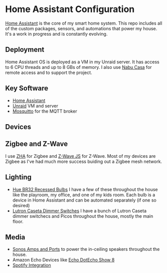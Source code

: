 # Home Assistant Configuration

[Home Assistant](https://home-assistant.io/) is the core of my smart home system. This repo includes all of the custom packages, sensors, and automations that power my house. It's a work in progress and is constantly evolving. 

## Deployment

Home Assistant OS is deployed as a VM in my Unraid server. It has access to 6 CPU threads and up to 8 GBs of memory. I also use [Nabu Casa](https://www.nabucasa.com/) for remote access and to support the project.

## Key Software
- [Home Assistant](https://home-assistant.io/)
- [Unraid](https://unraid.net/) VM and server
- [Mosquitto](https://mosquitto.org/) for the MQTT broker

## Devices

## Zigbee and Z-Wave
I use [ZHA](https://www.home-assistant.io/integrations/zha/) for Zigbee and [Z-Wave JS](https://www.home-assistant.io/integrations/zwave_js) for Z-Wave. Most of my devices are Zigbee as I've had much more success buiding out a Zigbee mesh network. 

## Lighting
- [Hue BR32 Recessed Bulbs](https://www.philips-hue.com/en-us/p/hue-white-and-color-ambiance-br30---e26-smart-bulb/046677577957) I have a few of these throughout the house like the playroom, my office, and one of my kids room. Each bulb is a device in Home Assistant and can be automated separately (if one so desired)
- [Lutron Caseta Dimmer Switches](https://www.amazon.com/Lutron-Wireless-Wallplate-Incandescent-PDW-6WCL-WH/dp/B07SJJBTYY) I have a bunch of Lutron Caseta dimmer switchecs and Picos throughout the house, mostly the main floor. 

## Media
- [Sonos Amps and Ports](https://www.sonos.com/en-us/shop/wireless-stereo-components) to power the in-ceiling speakers throughout the house.
- Amazon Echo Devices like [Echo Dot](https://www.amazon.com/gp/product/B07XJ8C8F5/ref=ppx_yo_dt_b_search_asin_image?ie=UTF8&psc=1)[Echo Show 8](https://www.amazon.com/gp/product/B07PF1Y28C/ref=ppx_yo_dt_b_search_asin_image?ie=UTF8&psc=1)
- [Spotify Integration](https://www.home-assistant.io/integrations/spotify/)

